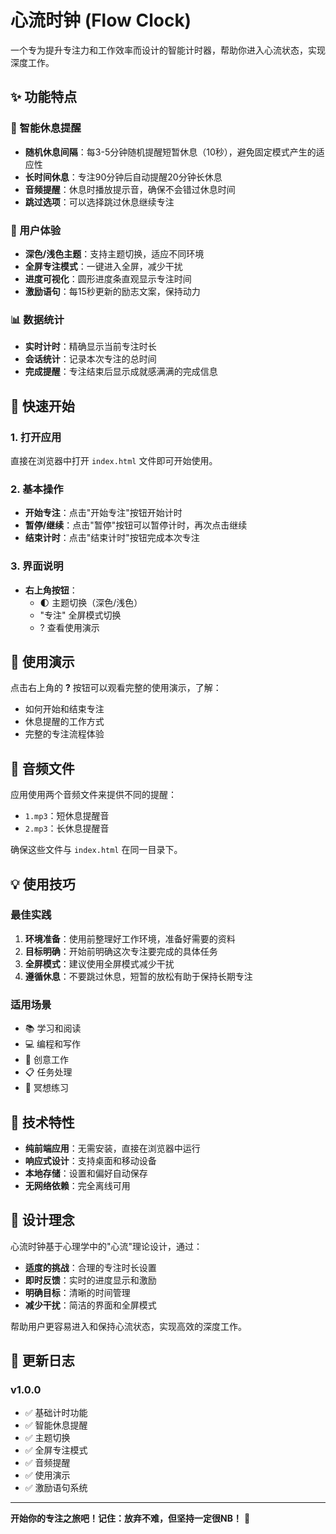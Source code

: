 # 心流时钟 (Flow Clock)

一个专为提升专注力和工作效率而设计的智能计时器，帮助你进入心流状态，实现深度工作。

## ✨ 功能特点

### 🎯 智能休息提醒
- **随机休息间隔**：每3-5分钟随机提醒短暂休息（10秒），避免固定模式产生的适应性
- **长时间休息**：专注90分钟后自动提醒20分钟长休息
- **音频提醒**：休息时播放提示音，确保不会错过休息时间
- **跳过选项**：可以选择跳过休息继续专注

### 🎨 用户体验
- **深色/浅色主题**：支持主题切换，适应不同环境
- **全屏专注模式**：一键进入全屏，减少干扰
- **进度可视化**：圆形进度条直观显示专注时间
- **激励语句**：每15秒更新的励志文案，保持动力

### 📊 数据统计
- **实时计时**：精确显示当前专注时长
- **会话统计**：记录本次专注的总时间
- **完成提醒**：专注结束后显示成就感满满的完成信息

## 🚀 快速开始

### 1. 打开应用
直接在浏览器中打开 `index.html` 文件即可开始使用。

### 2. 基本操作
- **开始专注**：点击"开始专注"按钮开始计时
- **暂停/继续**：点击"暂停"按钮可以暂停计时，再次点击继续
- **结束计时**：点击"结束计时"按钮完成本次专注

### 3. 界面说明
- **右上角按钮**：
  - 🌓 主题切换（深色/浅色）
  - "专注" 全屏模式切换
  - ? 查看使用演示

## 📖 使用演示

点击右上角的 **?** 按钮可以观看完整的使用演示，了解：
- 如何开始和结束专注
- 休息提醒的工作方式
- 完整的专注流程体验

## 🎵 音频文件

应用使用两个音频文件来提供不同的提醒：
- `1.mp3`：短休息提醒音
- `2.mp3`：长休息提醒音

确保这些文件与 `index.html` 在同一目录下。

## 💡 使用技巧

### 最佳实践
1. **环境准备**：使用前整理好工作环境，准备好需要的资料
2. **目标明确**：开始前明确这次专注要完成的具体任务
3. **全屏模式**：建议使用全屏模式减少干扰
4. **遵循休息**：不要跳过休息，短暂的放松有助于保持长期专注

### 适用场景
- 📚 学习和阅读
- 💻 编程和写作
- 🎨 创意工作
- 📋 任务处理
- 🧘 冥想练习

## 🔧 技术特性

- **纯前端应用**：无需安装，直接在浏览器中运行
- **响应式设计**：支持桌面和移动设备
- **本地存储**：设置和偏好自动保存
- **无网络依赖**：完全离线可用

## 🎯 设计理念

心流时钟基于心理学中的"心流"理论设计，通过：
- **适度的挑战**：合理的专注时长设置
- **即时反馈**：实时的进度显示和激励
- **明确目标**：清晰的时间管理
- **减少干扰**：简洁的界面和全屏模式

帮助用户更容易进入和保持心流状态，实现高效的深度工作。

## 📝 更新日志

### v1.0.0
- ✅ 基础计时功能
- ✅ 智能休息提醒
- ✅ 主题切换
- ✅ 全屏专注模式
- ✅ 音频提醒
- ✅ 使用演示
- ✅ 激励语句系统

---

**开始你的专注之旅吧！记住：放弃不难，但坚持一定很NB！** 🚀